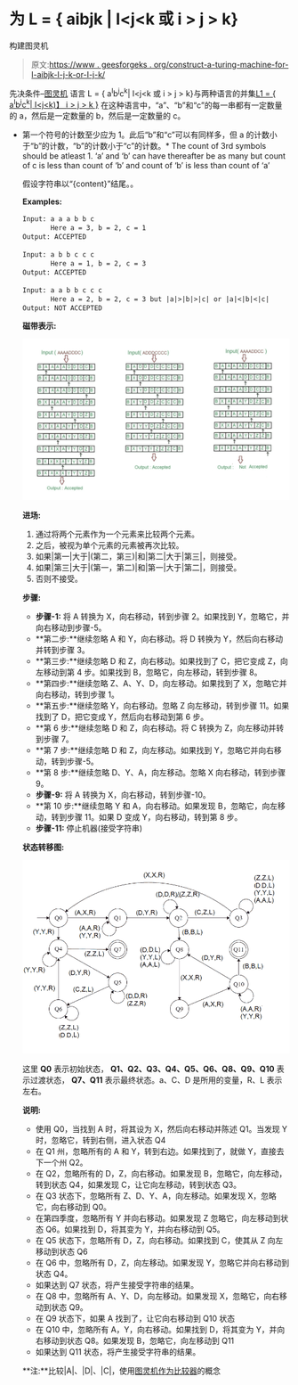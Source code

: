 # 为 L = { aibjk | I<j<k 或 i > j > k}

构建图灵机

> 原文:[https://www . geesforgeks . org/construct-a-turing-machine-for-l-aibjk-I-j-k-or-I-j-k/](https://www.geeksforgeeks.org/construct-a-turing-machine-for-l-aibjck-i-j-k-or-i-j-k/)

先决条件–[图灵机](https://www.geeksforgeeks.org/turing-machine/)
语言 L = { a<sup>I</sup>b<sup>j</sup>c<sup>k</sup>| I<j<k 或 i > j > k}与两种语言的并集[L1 = { a<sup>I</sup>b<sup>j</sup>c<sup>k</sup>| I<j<k)】 i > j > k }](https://www.geeksforgeeks.org/construct-a-turing-machine-for-l-aibjck-i-j-k-i-1/)
在这种语言中，“a”、“b”和“c”的每一串都有一定数量的 a，然后是一定数量的 b，然后是一定数量的 c。

*   第一个符号的计数至少应为 1。此后“b”和“c”可以有同样多，但 a 的计数小于“b”的计数，“b”的计数小于“c”的计数。*   The count of 3rd symbols should be atleast 1\. ‘a’ and ‘b’ can have thereafter be as many but count of c is less than count of ‘b’ and count of ‘b’ is less than count of ‘a’

    假设字符串以“{content}”结尾。。

    **Examples:**

    ```
    Input: a a a b b c  
           Here a = 3, b = 2, c = 1
    Output: ACCEPTED

    Input: a b b c c c
           Here a = 1, b = 2, c = 3 
    Output: ACCEPTED

    Input: a a b b c c c
           Here a = 2, b = 2, c = 3 but |a|>|b|>|c| or |a|<|b|<|c|
    Output: NOT ACCEPTED 
    ```

    **磁带表示:**

    ![](img/3436e5b4485a0a5f7bbedb2f37b23940.png)

    **进场:**

    1.  通过将两个元素作为一个元素来比较两个元素。
    2.  之后，被视为单个元素的元素被再次比较。
    3.  如果|第一|大于|(第二，第三)|和|第二|大于|第三|，则接受。
    4.  如果|第三|大于|(第一，第二)|和|第一|大于|第二|，则接受。
    5.  否则不接受。

    **步骤:**

    *   **步骤-1:** 将 A 转换为 X，向右移动，转到步骤 2。如果找到 Y，忽略它，并向右移动到步骤-5。
    *   **第二步:**继续忽略 A 和 Y，向右移动。将 D 转换为 Y，然后向右移动并转到步骤 3。
    *   **第三步:**继续忽略 D 和 Z，向右移动。如果找到了 C，把它变成 Z，向左移动到第 4 步。如果找到 B，忽略它，向左移动，转到步骤 8。
    *   **第四步:**继续忽略 Z、A、Y、D，向左移动。如果找到了 X，忽略它并向右移动，转到步骤 1。
    *   **第五步:**继续忽略 Y，向右移动。忽略 Z 向左移动，转到步骤 11。如果找到了 D，把它变成 Y，然后向右移动到第 6 步。
    *   **第 6 步:**继续忽略 D 和 Z，向右移动。将 C 转换为 Z，向左移动并转到步骤 7。
    *   **第 7 步:**继续忽略 D 和 Z，向左移动。如果找到 Y，忽略它并向右移动，转到步骤-5。
    *   **第 8 步:**继续忽略 D、Y、A，向左移动。忽略 X 向右移动，转到步骤 9。
    *   **步骤-9:** 将 A 转换为 X，向右移动，转到步骤-10。
    *   **第 10 步:**继续忽略 Y 和 A，向右移动。如果发现 B，忽略它，向左移动，转到步骤 11。如果 D 变成 Y，向右移动，转到第 8 步。
    *   **步骤-11:** 停止机器(接受字符串)

    **状态转移图:**

    ![](img/ee95bb3529c0646696cdbda77de7ed21.png)

    这里 **Q0** 表示初始状态， **Q1、Q2、Q3、Q4、Q5、Q6、Q8、Q9、Q10** 表示过渡状态， **Q7、Q11** 表示最终状态。a、C、D 是所用的变量，R、L 表示左右。

    **说明:**

    *   使用 Q0，当找到 A 时，将其设为 X，然后向右移动并陈述 Q1。当发现 Y 时，忽略它，转到右侧，进入状态 Q4
    *   在 Q1 州，忽略所有的 A 和 Y，转到右边。如果找到了，就做 Y，直接去下一个州 Q2。
    *   在 Q2，忽略所有的 D，Z，向右移动。如果发现 B，忽略它，向左移动，转到状态 Q4，如果发现 C，让它向左移动，转到状态 Q3。
    *   在 Q3 状态下，忽略所有 Z、D、Y、A，向左移动。如果发现 X，忽略它，向右移动到 Q0。
    *   在第四季度，忽略所有 Y 并向右移动。如果发现 Z 忽略它，向左移动到状态 Q6。如果找到 D，将其变为 Y，并向右移动到 Q5。
    *   在 Q5 状态下，忽略所有 D，Z，向右移动。如果找到 C，使其从 Z 向左移动到状态 Q6
    *   在 Q6 中，忽略所有 D，Z，向左移动。如果发现 Y，忽略它并向右移动到状态 Q4。
    *   如果达到 Q7 状态，将产生接受字符串的结果。
    *   在 Q8 中，忽略所有 A、Y、D，向左移动。如果发现 X，忽略它，向右移动到状态 Q9。
    *   在 Q9 状态下，如果 A 找到了，让它向右移动到 Q10 状态
    *   在 Q10 中，忽略所有 A，Y，向右移动。如果找到 D，将其变为 Y，并向右移动到状态 Q8。如果发现 B，忽略它，向左移动到 Q11
    *   如果达到 Q11 状态，将产生接受字符串的结果。

    **注:**比较|A|、|D|、|C|，使用[图灵机作为比较器](https://www.geeksforgeeks.org/toc-turing-machine-as-comparator/)的概念